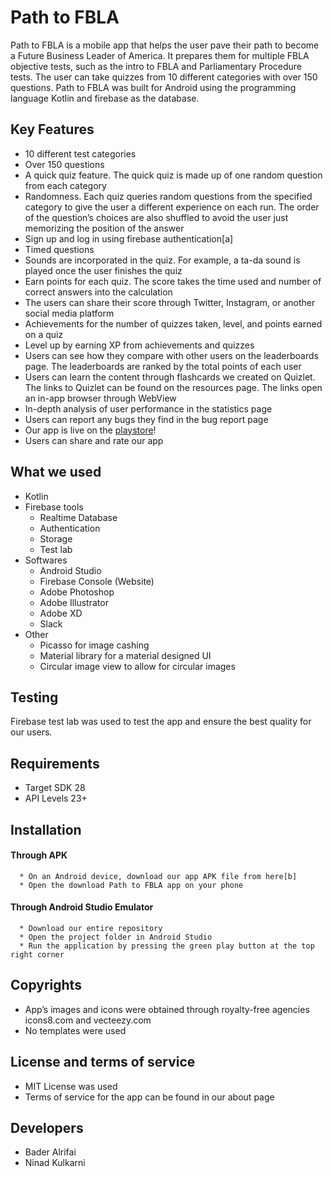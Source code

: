 # Path to FBLA
Path to FBLA is a mobile app that helps the user pave their path to become a Future Business Leader of America. It prepares them for multiple FBLA objective tests, such as the intro to FBLA and Parliamentary Procedure tests. The user can take quizzes from 10 different categories with over 150 questions.
        Path to FBLA was built for Android using the programming language Kotlin and firebase as the database.
## Key Features
   * 10 different test categories
   * Over 150 questions
   * A quick quiz feature. The quick quiz is made up of one random question from each category
   * Randomness. Each quiz queries random questions from the specified category to give the user a different experience on each run. The order of the question’s choices are also shuffled to avoid the user just memorizing the position of the answer
   * Sign up and log in using firebase authentication[a]
   * Timed questions
   * Sounds are incorporated in the quiz. For example, a ta-da sound is played once the user finishes the quiz
   * Earn points for each quiz. The score takes the time used and number of correct answers into the calculation
   * The users can share their score through Twitter, Instagram, or another social media platform
   * Achievements for the number of quizzes taken, level, and points earned on a quiz
   * Level up by earning XP from achievements and quizzes
   * Users can see how they compare with other users on the leaderboards page. The leaderboards are ranked by the total points of each user
   * Users can learn the content through flashcards we created on Quizlet. The links to Quizlet can be found on the resources page. The links open an in-app browser through WebView
   * In-depth analysis of user performance in the statistics page
   * Users can report any bugs they find in the bug report page
   * Our app is live on the [playstore](https://play.google.com/store/apps/details?id=com.pathtofblaquiz.pathtofbla)!
   * Users can share and rate our app
## What we used
  * Kotlin
  * Firebase tools
    * Realtime Database
    * Authentication
    * Storage
    * Test lab
   * Softwares
      * Android Studio
      * Firebase Console (Website)
      * Adobe Photoshop
      * Adobe Illustrator
      * Adobe XD
      * Slack
   * Other
        * Picasso for image cashing
        * Material library for a material designed UI
        * Circular image view to allow for circular images
## Testing
Firebase test lab was used to test the app and ensure the best quality for our users.
## Requirements
   * Target SDK 28
   * API Levels 23+
## Installation
   #### Through APK
      * On an Android device, download our app APK file from here[b]
      * Open the download Path to FBLA app on your phone
   #### Through Android Studio Emulator
      * Download our entire repository
      * Open the project folder in Android Studio
      * Run the application by pressing the green play button at the top right corner
## Copyrights
   * App’s images and icons were obtained through royalty-free agencies icons8.com and vecteezy.com
   * No templates were used
## License and terms of service
   * MIT License was used
   * Terms of service for the app can be found in our about page
## Developers
   * Bader Alrifai
   * Ninad Kulkarni
